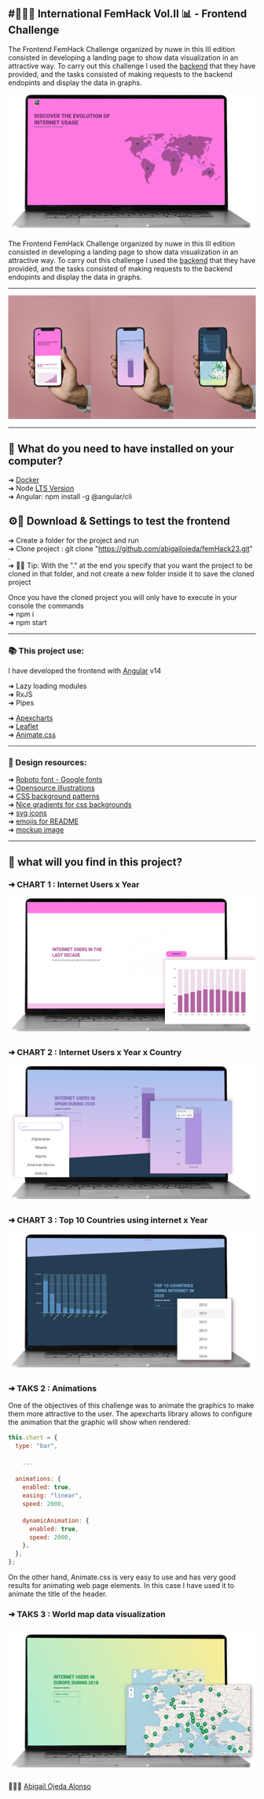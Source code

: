 #👩🏻‍💻 International FemHack Vol.II 📊 - Frontend Challenge  
---
The Frontend FemHack Challenge organized by nuwe in this III edition consisted in developing a landing page to show data visualization in an attractive way. 
To carry out this challenge I used the [backend](https://github.com/nuwe-reports/femhack-II-frontend-challenge) that they have provided, and the tasks consisted of making requests to the backend endopints and display the data in graphs.

![](screenshots/header.png)  

The Frontend FemHack Challenge organized by nuwe in this III edition consisted in developing a landing page to show data visualization in an attractive way. 
To carry out this challenge I used the [backend](https://github.com/nuwe-reports/femhack-II-frontend-challenge) that they have provided, and the tasks consisted of making requests to the backend endopints and display the data in graphs.

---

![](screenshots/responsive.png)

---

## 📂 What do you need to have installed on your computer?

➜ [Docker](https://www.docker.com/)  
➜ Node [LTS Version](https://nodejs.org/en/)  
➜ Angular: npm install -g @angular/cli  
  
## ⚙️💾 Download & Settings to test the frontend   

➜ Create a folder for the project and run  
➜ Clone project :  git clone "https://github.com/abigailojeda/femHack23.git" .  
➜ 💁🏻 Tip: With the "." at the end you specify that you want the project to be cloned in that folder, and not create a new folder inside it to save the cloned project   

Once you have the cloned project you will only have to execute in your console the commands  
➜ npm i  
➜ npm start

---

### 📚 This project use:

I have developed the frontend with [Angular](https://angular.io/) v14

➜ Lazy loading modules  
➜ RxJS  
➜ Pipes

➜ [Apexcharts](https://apexcharts.com/)  
➜ [Leaflet](https://leafletjs.com/)  
➜ [Animate.css](https://animate.style/)  

---
### 🎨 Design resources:

➜ [Roboto font - Google fonts](https://fonts.google.com/specimen/Roboto?query=roboto)  
➜ [Opensource illustrations](https://undraw.co/search)  
➜ [CSS background patterns](https://www.magicpattern.design/tools/css-backgrounds)  
➜ [Nice gradients for css backgrounds](https://webgradients.com/)  
➜ [svg icons](https://heroicons.com/)  
➜ [emojis for README](https://emojidb.org/unicorn-emojis)  
➜ [mockup image](https://www.pexels.com/es-es/foto/mano-telefono-inteligente-maqueta-telefono-movil-6612388/)  

---

## 🔎 what will you find in this project?

### ➜ CHART 1 : Internet Users x Year

![](screenshots/firstTask.png)

### ➜ CHART 2 : Internet Users x Year x Country

![](screenshots/secondTask.png)

### ➜ CHART 3 : Top 10 Countries using internet x Year

![](screenshots/thirdTask.png)

### ➜ TAKS 2 : Animations

One of the objectives of this challenge was to animate the graphics to make them more attractive to the user. The apexcharts library allows to configure the animation that the graphic will show when rendered:

```javascript
this.chart = {
  type: "bar",

    ...

  animations: {
    enabled: true,
    easing: "linear",
    speed: 2000,

    dynamicAnimation: {
      enabled: true,
      speed: 2000,
    },
  },
};
```  
  
On the other hand, Animate.css is very easy to use and has very good results for animating web page elements. In this case I have used it to animate the title of the header.  

### ➜ TAKS 3 : World map data visualization  

![](screenshots/mapTask.png)
---

🙋🏻‍♀️ [Abigail Ojeda Alonso](https://es.linkedin.com/in/abigail-ojeda)
